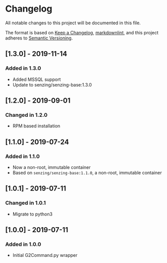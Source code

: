 # Changelog

All notable changes to this project will be documented in this file.

The format is based on [Keep a Changelog](https://keepachangelog.com/en/1.0.0/),
[markdownlint](https://dlaa.me/markdownlint/),
and this project adheres to [Semantic Versioning](https://semver.org/spec/v2.0.0.html).

## [1.3.0] - 2019-11-14

### Added in 1.3.0

- Added MSSQL support
- Update to senzing/senzing-base:1.3.0

## [1.2.0] - 2019-09-01

### Changed in 1.2.0

- RPM based installation

## [1.1.0] - 2019-07-24

### Added in 1.1.0

- Now a non-root, immutable container
- Based on `senzing/senzing-base:1.1.0`, a non-root, immutable container

## [1.0.1] - 2019-07-11

### Changed in 1.0.1

- Migrate to python3

## [1.0.0] - 2019-07-11

### Added in 1.0.0

- Initial G2Command.py wrapper

